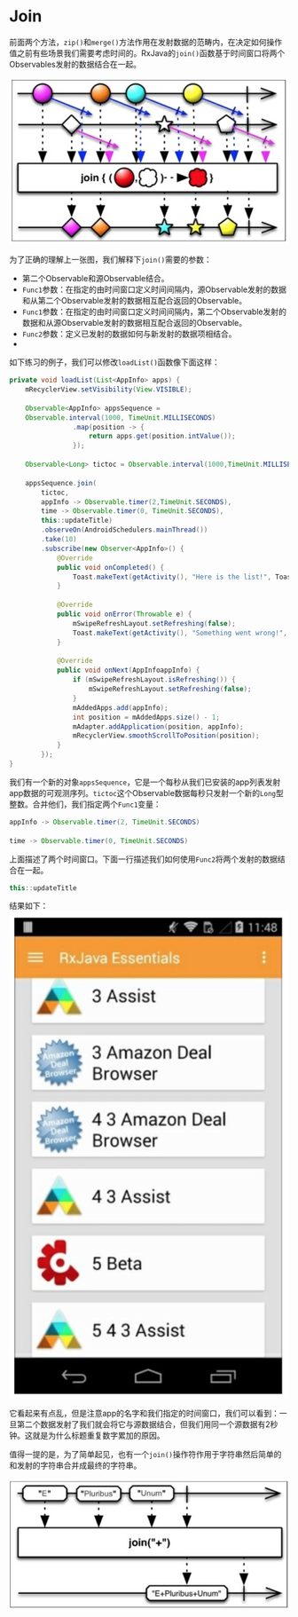 # Join

前面两个方法，`zip()`和`merge()`方法作用在发射数据的范畴内，在决定如何操作值之前有些场景我们需要考虑时间的。RxJava的`join()`函数基于时间窗口将两个Observables发射的数据结合在一起。

![](chapter6_6.png)

为了正确的理解上一张图，我们解释下`join()`需要的参数：

* 第二个Observable和源Observable结合。
* `Func1`参数：在指定的由时间窗口定义时间间隔内，源Observable发射的数据和从第二个Observable发射的数据相互配合返回的Observable。
* `Func1`参数：在指定的由时间窗口定义时间间隔内，第二个Observable发射的数据和从源Observable发射的数据相互配合返回的Observable。
* `Func2`参数：定义已发射的数据如何与新发射的数据项相结合。
* 
如下练习的例子，我们可以修改`loadList()`函数像下面这样：
```java
private void loadList(List<AppInfo> apps) {
    mRecyclerView.setVisibility(View.VISIBLE);
    
    Observable<AppInfo> appsSequence =
    Observable.interval(1000, TimeUnit.MILLISECONDS)
                .map(position -> {
                    return apps.get(position.intValue());
                });
                
    Observable<Long> tictoc = Observable.interval(1000,TimeUnit.MILLISECONDS);
    
    appsSequence.join(
        tictoc, 
        appInfo -> Observable.timer(2,TimeUnit.SECONDS),
        time -> Observable.timer(0, TimeUnit.SECONDS),
        this::updateTitle)
        .observeOn(AndroidSchedulers.mainThread())
        .take(10)
        .subscribe(new Observer<AppInfo>() {
            @Override
            public void onCompleted() {
                Toast.makeText(getActivity(), "Here is the list!", Toast.LENGTH_LONG).show();
            }
            
            @Override
            public void onError(Throwable e) {
                mSwipeRefreshLayout.setRefreshing(false); 
                Toast.makeText(getActivity(), "Something went wrong!", Toast.LENGTH_SHORT).show();
            }
            
            @Override
            public void onNext(AppInfoappInfo) {
                if (mSwipeRefreshLayout.isRefreshing()) {
                    mSwipeRefreshLayout.setRefreshing(false);
                } 
                mAddedApps.add(appInfo);
                int position = mAddedApps.size() - 1;
                mAdapter.addApplication(position, appInfo);
                mRecyclerView.smoothScrollToPosition(position);
            } 
        });
}
```
我们有一个新的对象`appsSequence`，它是一个每秒从我们已安装的app列表发射app数据的可观测序列。`tictoc`这个Observable数据每秒只发射一个新的`Long`型整数。合并他们，我们指定两个`Func1`变量：

```java
appInfo -> Observable.timer(2, TimeUnit.SECONDS)

time -> Observable.timer(0, TimeUnit.SECONDS)
```
上面描述了两个时间窗口。下面一行描述我们如何使用`Func2`将两个发射的数据结合在一起。
```java
this::updateTitle
```

结果如下：
![](chapter6_7.png)

它看起来有点乱，但是注意app的名字和我们指定的时间窗口，我们可以看到：一旦第二个数据发射了我们就会将它与源数据结合，但我们用同一个源数据有2秒钟。这就是为什么标题重复数字累加的原因。

值得一提的是，为了简单起见，也有一个`join()`操作符作用于字符串然后简单的和发射的字符串合并成最终的字符串。

![](chapter6_8.png)

























